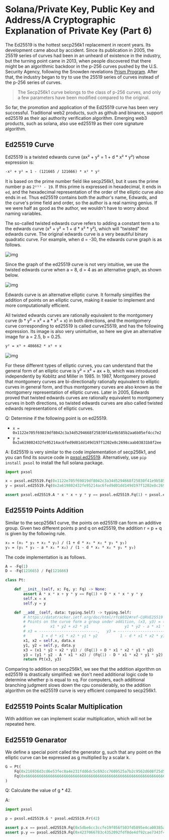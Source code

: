 # Solana/Private Key, Public Key and Address/A Cryptographic Explanation of Private Key (Part 6)

The Ed25519 is the hottest secp256k1 replacement in recent years. Its development came about by accident. Since its publication in 2005, the 25519 series of curves had been in an unheard of existence in the industry, but the turning point came in 2013, when people discovered that there might be an algorithmic backdoor in the p-256 curves pushed by the U.S. Security Agency, following the Snowden revelations [Prism Program](https://en.wikipedia.org/wiki/PRISM). After that, the industry began to try to use the 25519 series of curves instead of the p-256 series of curves.

> The Secp256k1 curve belongs to the class of p-256 curves, and only a few parameters have been modified compared to the original.

So far, the promotion and application of the Ed25519 curve has been very successful. Traditional web2 products, such as github and binance, support ed25519 as their api authority verification algorithm. Emerging web3 products, such as solana, also use ed25519 as their core signature algorithm.

## Ed25519 Curve

Ed25519 is a twisted edwards curve (ax² + y² = 1 + d * x² * y²) whose expression is:

```txt
-x² + y² = 1 - (121665 / 121666) * x² * y²
```

It is based on the prime number field like secp256k1, but it uses the prime number p as `2²⁵⁵ - 19`. If this prime is expressed in hexadecimal, it ends in `ed`, and the hexadecimal representation of the order of the elliptic curve also ends in `ed`. Thus ed25519 contains both the author's name, Edwards, and the curve's prime field and order, so the author is a real naming genius. If we were half as good as the author, we wouldn't have to worry about naming variables.

The so-called twisted edwards curve refers to adding a constant term a to the edwards curve (x² + y² = 1 + d * x² * y²), which will "twisted" the edwards curve. The original edwards curve is a very beautiful binary quadratic curve. For example, when d = -30, the edwards curve graph is as follows.

![img](../img/prikey_crypto_ed25519/edwards.jpg)

Since the graph of the ed25519 curve is not very intuitive, we use the twisted edwards curve when a = 8, d = 4 as an alternative graph, as shown below.

![img](../img/prikey_crypto_ed25519/edwards_twisted.jpg)

Edwards curve is an alternative elliptic curve. It formally simplifies the addition of points on an elliptic curve, making it easier to implement and more computationally efficient.

All twisted edwards curves are rationally equivalent to the montgomery curve (b * y² = x³ + a * x² + x) in both directions, and the montgomery curve corresponding to ed25519 is called curve25519, and has the following expression. Its image is also very unintuitive, so here we give an alternative image for a = 2.5, b = 0.25.

```txt
y² = x³ + 486662 * x² + x
```

![img](../img/prikey_crypto_ed25519/montgomery.jpg)

For these different types of elliptic curves, you can understand that the general form of an elliptic curve is y² = x³ + ax + b, which was introduced independently by Koblitz and Miller in 1985. In 1987, Montgomery proved that montgomery curves are bi-directionally rationally equivalent to elliptic curves in general form, and thus montgomery curves are also known as the montgomery representation of elliptic curves. Later in 2005, Edwards proved that twisted edwards curves are rationally equivalent to montgomery curves in both directions, so twisted edwards curves are also called twisted edwards representations of elliptic curves.

Q: Determine if the following point is on ed25519.

- `x = 0x1122e705f69819df8042c3a34d5294668f25830f41e9b585b2aa6b05ef4cc7e2`
- `y = 0x2a619802432fe95214ac6fed9d01dd149d197f1202e8c2698caab03831b8f2ee`

A: Ed25519 is very similar to the code implementation of secp256k1, and you can find its source code in [pxsol.ed25519](https://github.com/mohanson/pxsol/blob/master/pxsol/ed25519.py). Alternatively, use `pip install pxsol` to install the full solana package.

```py
import pxsol

x = pxsol.ed25519.Fq(0x1122e705f69819df8042c3a34d5294668f25830f41e9b585b2aa6b05ef4cc7e2)
y = pxsol.ed25519.Fq(0x2a619802432fe95214ac6fed9d01dd149d197f1202e8c2698caab03831b8f2ee)

assert pxsol.ed25519.A * x * x + y * y == pxsol.ed25519.Fq(1) + pxsol.ed25519.D * x * x * y * y
```

## Ed25519 Points Addition

Similar to the secp256k1 curve, the points on ed25519 can form an additive group. Given two different points p and q on ed25519, the addition r = p + q is given by the following rule.

```txt
x₃ = (x₁ * y₂ + x₂ * y₁) / (1 + d * x₁ * x₂ * y₁ * y₂)
y₃ = (y₁ * y₂ - a * x₁ * x₂) / (1 - d * x₁ * x₂ * y₁ * y₂)
```

The code implementation is as follows.

```py
A = -Fq(1)
D = -Fq(121665) / Fq(121666)

class Pt:

    def __init__(self, x: Fq, y: Fq) -> None:
        assert A * x * x + y * y == Fq(1) + D * x * x * y * y
        self.x = x
        self.y = y

    def __add__(self, data: typing.Self) -> typing.Self:
        # https://datatracker.ietf.org/doc/html/rfc8032#ref-CURVE25519
        # Points on the curve form a group under addition, (x3, y3) = (x1, y1) + (x2, y2), with the formulas
        #           x1 * y2 + x2 * y1                y1 * y2 - a * x1 * x2
        # x3 = --------------------------,   y3 = ---------------------------
        #       1 + d * x1 * x2 * y1 * y2          1 - d * x1 * x2 * y1 * y2
        x1, x2 = self.x, data.x
        y1, y2 = self.y, data.y
        x3 = (x1 * y2 + x2 * y1) / (Fq(1) + D * x1 * x2 * y1 * y2)
        y3 = (y1 * y2 - A * x1 * x2) / (Fq(1) - D * x1 * x2 * y1 * y2)
        return Pt(x3, y3)
```

Comparing to addition on secp256k1, we see that the addition algorithm on ed25519 is drastically simplified: we don't need additional logic code to determine whether p is equal to ±q. For computers, each additional branching judgment slows down the cpu considerably, so the addition algorithm on the ed25519 curve is very efficient compared to secp256k1.

## Ed25519 Points Scalar Multiplication

With addition we can implement scalar multiplication, which will not be repeated here.

## Ed25519 Genarator

We define a special point called the generator g, such that any point on the elliptic curve can be expressed as g multiplied by a scalar k.

```py
G = Pt(
    Fq(0x216936d3cd6e53fec0a4e231fdd6dc5c692cc7609525a7b2c9562d608f25d51a),
    Fq(0x6666666666666666666666666666666666666666666666666666666666666658),
)
```

Q: Calculate the value of g * 42.

A:

```py
import pxsol

p = pxsol.ed25519.G * pxsol.ed25519.Fr(42)

assert p.x == pxsol.ed25519.Fq(0x5dbe6cc3ccfe19f056f503fd5895e4ca00385a5f109126914b52446017318069)
assert p.y == pxsol.ed25519.Fq(0x4237066783c4352092fdf0de4df92cae7343f40939f32b3e195c834e99321ace)
```
